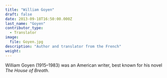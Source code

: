 ```yaml
---
title: "William Goyen"
draft: false
date: 2013-09-18T16:50:00.000Z
last_name: "Goyen"
contributor_type:
  - Translator
image:
  file: Goyen.jpg
description: "Author and translator from the French"
weight:
---
```


William Goyen (1915–1983) was an American writer, best known for his novel _The House of Breath_.

